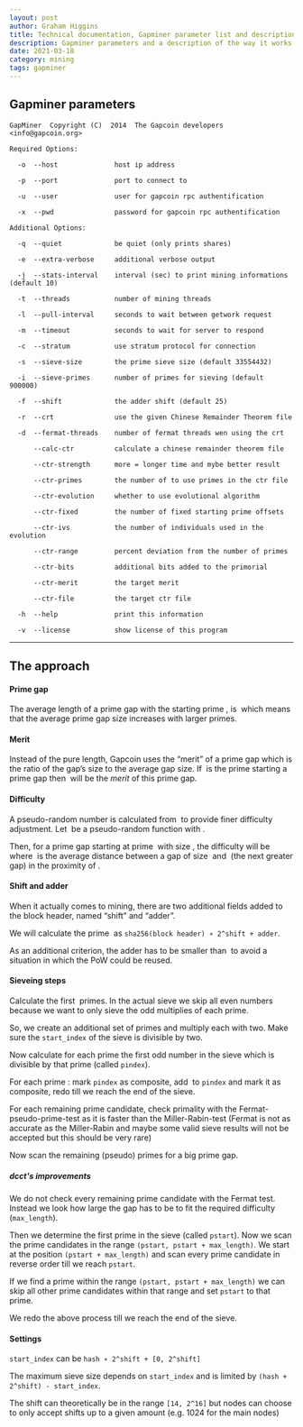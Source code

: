 ```yaml
---
layout: post
author: Graham Higgins
title: Technical documentation, Gapminer parameter list and description of approach
description: Gapminer parameters and a description of the way it works
date: 2021-03-18
category: mining
tags: gapminer
---
```


## Gapminer parameters


    GapMiner  Copyright (C)  2014  The Gapcoin developers  <info@gapcoin.org>

    Required Options:   

      -o  --host              host ip address

      -p  --port              port to connect to

      -u  --user              user for gapcoin rpc authentification

      -x  --pwd               password for gapcoin rpc authentification

    Additional Options:

      -q  --quiet             be quiet (only prints shares)

      -e  --extra-verbose     additional verbose output

      -j  --stats-interval    interval (sec) to print mining informations (default 10)

      -t  --threads           number of mining threads

      -l  --pull-interval     seconds to wait between getwork request

      -m  --timeout           seconds to wait for server to respond

      -c  --stratum           use stratum protocol for connection

      -s  --sieve-size        the prime sieve size (default 33554432)

      -i  --sieve-primes      number of primes for sieving (default 900000)

      -f  --shift             the adder shift (default 25)

      -r  --crt               use the given Chinese Remainder Theorem file

      -d  --fermat-threads    number of fermat threads wen using the crt

          --calc-ctr          calculate a chinese remainder theorem file

          --ctr-strength      more = longer time and mybe better result

          --ctr-primes        the number of to use primes in the ctr file

          --ctr-evolution     whether to use evolutional algorithm

          --ctr-fixed         the number of fixed starting prime offsets

          --ctr-ivs           the number of individuals used in the evolution

          --ctr-range         percent deviation from the number of primes

          --ctr-bits          additional bits added to the primorial

          --ctr-merit         the target merit

          --ctr-file          the target ctr file

      -h  --help              print this information

      -v  --license           show license of this program

---

## The approach

#### Prime gap

The average length of a prime gap with the starting prime <math>p</math>, is <math>log(p)</math> which means that the average prime gap size increases with larger primes.

#### Merit

Instead of the pure length, Gapcoin uses the “merit” of a prime gap which is the ratio of the gap’s size to the average gap size. If <math>p</math> is the prime starting a prime gap then <math>m = gapsize/log(p)</math> will be the *merit* of this prime gap.


#### Difficulty

A pseudo-random number is calculated from <math>p</math> to provide finer difficulty adjustment. Let <math>rand(p)</math> be a pseudo-random function with <math>0 < rand(p) < 1</math>.

Then, for a prime gap starting at prime <math>p</math> with size <math>s</math>, the difficulty will be <math>s/log(p) + 2/log(p) ∗ rand(p)</math> where <math>2/log(p)</math> is the average distance between a gap of size <math>s</math> and <math>s + 2</math> (the next greater gap) in the proximity of <math>p</math>.

#### Shift and adder

When it actually comes to mining, there are two additional fields added to the block header, named “shift” and “adder”.

We will calculate the prime <math>p</math> as `sha256(block header) ∗ 2^shift + adder`.

As an additional criterion, the adder has to be smaller than <math>2^shift</math> to avoid a situation in which the PoW could be reused.

#### Sieveing steps

Calculate the first <math>n</math> primes. In the actual sieve we skip all even numbers because we want to only sieve the odd multiplies of each prime.

So, we create an additional set of primes and multiply each with two. Make sure the `start_index` of the sieve is divisible by two.

Now calculate for each prime the first odd number in the sieve which is divisible by that prime (called `pindex`).

For each prime <math>p</math>: mark `pindex` as composite, add <math>2 ∗ p</math> to `pindex` and mark it as composite, redo till we reach the end of the sieve.

For each remaining prime candidate, check primality with the Fermat-pseudo-prime-test as it is faster than the Miller-Rabin-test
(Fermat is not as accurate as the Miller-Rabin and maybe some valid sieve results will not be accepted but this should be very rare)

Now scan the remaining (pseudo) primes for a big prime gap.

##### dcct's improvements

We do not check every remaining prime candidate with the Fermat test. Instead we look how large the gap has to be to fit the required difficulty (`max_length`).

Then we determine the first prime in the sieve (called `pstart`). Now we scan the prime candidates in the range `(pstart, pstart + max_length)`. We start at the position `(pstart + max_length)` and scan every prime candidate in reverse order till we reach `pstart`.

If we find a prime within the range `(pstart, pstart + max_length)` we can skip all other prime candidates within that range and set `pstart` to that prime.

We redo the above process till we reach the end of the sieve.


#### Settings

`start_index` can be `hash ∗ 2^shift + [0, 2^shift]`

The maximum sieve size depends on `start_index` and is limited by `(hash + 2^shift) - start_index`.

The shift can theoretically be in the range `[14, 2^16]` but nodes can choose to only accept shifts up to a given amount (e.g. 1024 for the main nodes)

